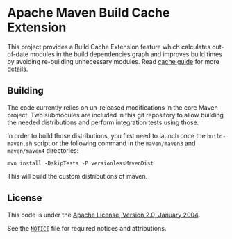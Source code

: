 <!---
 Licensed to the Apache Software Foundation (ASF) under one or more
 contributor license agreements.  See the NOTICE file distributed with
 this work for additional information regarding copyright ownership.
 The ASF licenses this file to You under the Apache License, Version 2.0
 (the "License"); you may not use this file except in compliance with
 the License.  You may obtain a copy of the License at

      http://www.apache.org/licenses/LICENSE-2.0

 Unless required by applicable law or agreed to in writing, software
 distributed under the License is distributed on an "AS IS" BASIS,
 WITHOUT WARRANTIES OR CONDITIONS OF ANY KIND, either express or implied.
 See the License for the specific language governing permissions and
 limitations under the License.
-->
Apache Maven Build Cache Extension
==================================

This project provides a Build Cache Extension feature which calculates out-of-date modules in the build dependencies graph and improves build times by avoiding re-building unnecessary modules.
Read [cache guide](src/site/markdown/cache.md) for more details.

Building
--------
The code currently relies on un-released modifications in the core Maven project.  Two submodules are included in this git repository to allow building the needed distributions and perform integration tests using those.

In order to build those distributions, you first need to launch once the `build-maven.sh` script or the following command in the `maven/maven3` and `maven/maven4` directories:
```
mvn install -DskipTests -P versionlessMavenDist
```
This will build the custom distributions of maven.

License
-------
This code is under the [Apache License, Version 2.0, January 2004][license].

See the [`NOTICE`](./NOTICE) file for required notices and attributions.

[license]: https://www.apache.org/licenses/LICENSE-2.0
